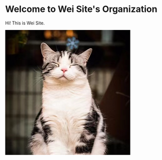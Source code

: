 # Welcome to Wei Site's Organization

Hi! This is Wei Site.

<img src="img/cat.jpg" alt="avatar" />

